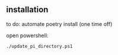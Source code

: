 ## installation

to do: automate poetry install (one time off)

open powershell:

```
./update_pi_directory.ps1
```
